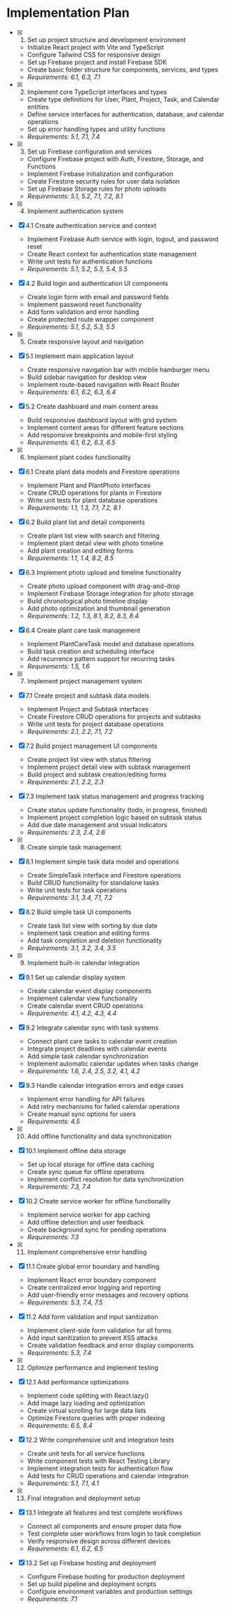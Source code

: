 # Implementation Plan

- [x] 1. Set up project structure and development environment





  - Initialize React project with Vite and TypeScript
  - Configure Tailwind CSS for responsive design
  - Set up Firebase project and install Firebase SDK
  - Create basic folder structure for components, services, and types
  - _Requirements: 6.1, 6.3, 7.1_

- [x] 2. Implement core TypeScript interfaces and types





  - Create type definitions for User, Plant, Project, Task, and Calendar entities
  - Define service interfaces for authentication, database, and calendar operations
  - Set up error handling types and utility functions
  - _Requirements: 5.1, 7.1, 7.4_

- [x] 3. Set up Firebase configuration and services





  - Configure Firebase project with Auth, Firestore, Storage, and Functions
  - Implement Firebase initialization and configuration
  - Create Firestore security rules for user data isolation
  - Set up Firebase Storage rules for photo uploads
  - _Requirements: 5.1, 5.2, 7.1, 7.2, 8.1_

- [x] 4. Implement authentication system





- [x] 4.1 Create authentication service and context


  - Implement Firebase Auth service with login, logout, and password reset
  - Create React context for authentication state management
  - Write unit tests for authentication functions
  - _Requirements: 5.1, 5.2, 5.3, 5.4, 5.5_

- [x] 4.2 Build login and authentication UI components


  - Create login form with email and password fields
  - Implement password reset functionality
  - Add form validation and error handling
  - Create protected route wrapper component
  - _Requirements: 5.1, 5.2, 5.3, 5.5_

- [x] 5. Create responsive layout and navigation





- [x] 5.1 Implement main application layout


  - Create responsive navigation bar with mobile hamburger menu
  - Build sidebar navigation for desktop view
  - Implement route-based navigation with React Router
  - _Requirements: 6.1, 6.2, 6.3, 6.4_

- [x] 5.2 Create dashboard and main content areas


  - Build responsive dashboard layout with grid system
  - Implement content areas for different feature sections
  - Add responsive breakpoints and mobile-first styling
  - _Requirements: 6.1, 6.2, 6.3, 6.5_

- [x] 6. Implement plant codex functionality








- [x] 6.1 Create plant data models and Firestore operations






  - Implement Plant and PlantPhoto interfaces
  - Create CRUD operations for plants in Firestore
  - Write unit tests for plant database operations
  - _Requirements: 1.1, 1.3, 7.1, 7.2, 8.1_

- [x] 6.2 Build plant list and detail components


  - Create plant list view with search and filtering
  - Implement plant detail view with photo timeline
  - Add plant creation and editing forms
  - _Requirements: 1.1, 1.4, 8.2, 8.5_

- [x] 6.3 Implement photo upload and timeline functionality


  - Create photo upload component with drag-and-drop
  - Implement Firebase Storage integration for photo storage
  - Build chronological photo timeline display
  - Add photo optimization and thumbnail generation
  - _Requirements: 1.2, 1.3, 8.1, 8.2, 8.3, 8.4_

- [x] 6.4 Create plant care task management


  - Implement PlantCareTask model and database operations
  - Build task creation and scheduling interface
  - Add recurrence pattern support for recurring tasks
  - _Requirements: 1.5, 1.6_

- [x] 7. Implement project management system





- [x] 7.1 Create project and subtask data models


  - Implement Project and Subtask interfaces
  - Create Firestore CRUD operations for projects and subtasks
  - Write unit tests for project database operations
  - _Requirements: 2.1, 2.2, 7.1, 7.2_

- [x] 7.2 Build project management UI components


  - Create project list view with status filtering
  - Implement project detail view with subtask management
  - Build project and subtask creation/editing forms
  - _Requirements: 2.1, 2.2, 2.3_

- [x] 7.3 Implement task status management and progress tracking


  - Create status update functionality (todo, in progress, finished)
  - Implement project completion logic based on subtask status
  - Add due date management and visual indicators
  - _Requirements: 2.3, 2.4, 2.6_

- [x] 8. Create simple task management





- [x] 8.1 Implement simple task data model and operations


  - Create SimpleTask interface and Firestore operations
  - Build CRUD functionality for standalone tasks
  - Write unit tests for task operations
  - _Requirements: 3.1, 3.4, 7.1, 7.2_

- [x] 8.2 Build simple task UI components


  - Create task list view with sorting by due date
  - Implement task creation and editing forms
  - Add task completion and deletion functionality
  - _Requirements: 3.1, 3.2, 3.4, 3.5_

- [x] 9. Implement built-in calendar integration





- [x] 9.1 Set up calendar display system


  - Create calendar event display components
  - Implement calendar view functionality
  - Create calendar event CRUD operations
  - _Requirements: 4.1, 4.2, 4.3, 4.4_

- [x] 9.2 Integrate calendar sync with task systems


  - Connect plant care tasks to calendar event creation
  - Integrate project deadlines with calendar events
  - Add simple task calendar synchronization
  - Implement automatic calendar updates when tasks change
  - _Requirements: 1.6, 2.4, 2.5, 3.2, 4.1, 4.2_

- [x] 9.3 Handle calendar integration errors and edge cases


  - Implement error handling for API failures
  - Add retry mechanisms for failed calendar operations
  - Create manual sync options for users
  - _Requirements: 4.5_

- [x] 10. Add offline functionality and data synchronization





- [x] 10.1 Implement offline data storage


  - Set up local storage for offline data caching
  - Create sync queue for offline operations
  - Implement conflict resolution for data synchronization
  - _Requirements: 7.3, 7.4_

- [x] 10.2 Create service worker for offline functionality


  - Implement service worker for app caching
  - Add offline detection and user feedback
  - Create background sync for pending operations
  - _Requirements: 7.3_

- [x] 11. Implement comprehensive error handling





- [x] 11.1 Create global error boundary and handling


  - Implement React error boundary component
  - Create centralized error logging and reporting
  - Add user-friendly error messages and recovery options
  - _Requirements: 5.3, 7.4, 7.5_

- [x] 11.2 Add form validation and input sanitization


  - Implement client-side form validation for all forms
  - Add input sanitization to prevent XSS attacks
  - Create validation feedback and error display components
  - _Requirements: 5.3, 7.4_

- [x] 12. Optimize performance and implement testing





- [x] 12.1 Add performance optimizations


  - Implement code splitting with React.lazy()
  - Add image lazy loading and optimization
  - Create virtual scrolling for large data lists
  - Optimize Firestore queries with proper indexing
  - _Requirements: 6.5, 8.4_

- [x] 12.2 Write comprehensive unit and integration tests


  - Create unit tests for all service functions
  - Write component tests with React Testing Library
  - Implement integration tests for authentication flow
  - Add tests for CRUD operations and calendar integration
  - _Requirements: 5.1, 7.1, 4.1_

- [x] 13. Final integration and deployment setup







- [x] 13.1 Integrate all features and test complete workflows




  - Connect all components and ensure proper data flow
  - Test complete user workflows from login to task completion
  - Verify responsive design across different devices
  - _Requirements: 6.1, 6.2, 6.5_

- [x] 13.2 Set up Firebase hosting and deployment


  - Configure Firebase hosting for production deployment
  - Set up build pipeline and deployment scripts
  - Configure environment variables and production settings
  - _Requirements: 7.1_